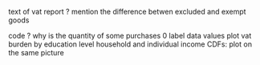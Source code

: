 text of vat report
  ? mention the difference betwen excluded and exempt goods

code
  ? why is the quantity of some purchases 0
  label data values
  plot vat burden by education level
  household and individual income CDFs: plot on the same picture
